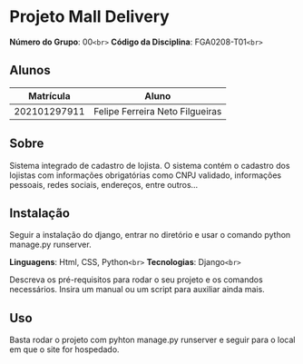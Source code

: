 # Projeto Mall Delivery

**Número do Grupo**: 00`<br>`
**Código da Disciplina**: FGA0208-T01`<br>`

## Alunos

| Matrícula | Aluno           |
| ---------- | --------------- |
| 202101297911  | Felipe Ferreira Neto Filgueiras |

## Sobre

Sistema integrado de cadastro de lojista. O sistema contém o cadastro dos lojistas com informações obrigatórias como CNPJ validado, informações pessoais, redes sociais, endereços, entre outros...

## Instalação

Seguir a instalação do django, entrar no diretório e usar o comando python manage.py runserver.

**Linguagens**: Html, CSS, Python`<br>`
**Tecnologias**: Django`<br>`


Descreva os pré-requisitos para rodar o seu projeto e os comandos necessários.
Insira um manual ou um script para auxiliar ainda mais.

## Uso

Basta rodar o projeto com pyhton manage.py runserver e seguir para o local em que o site for hospedado.
